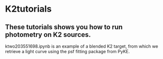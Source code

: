 # K2tutorials

## These tutorials shows you how to run photometry on K2 sources.
ktwo203551698.ipynb is an example of a blended K2 target, from which we retrieve a light curve  using 
the psf fitting package from PyKE.
